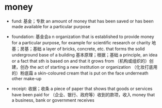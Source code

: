 # money

- fund: 基金；专款 an amount of money that has been saved or has been made available for a particular purpose
- foundation: 基金会a n organization that is established to provide money for a particular purpose, for example for scientific research or charity 地基；房基；基础 a layer of bricks, concrete, etc. that forms the solid underground base of a building 基本原理；根据；基础 a principle, an idea or a fact that sth is based on and that it grows from （机构或组织的）创建，创办 the act of starting a new institution or organization （化妆打底用的）粉底霜 a skin-coloured cream that is put on the face underneath other make-up

- receipt: 收据；收条 a piece of paper that shows that goods or services have been paid for （企业、银行、政府等）收到的款项，收入 money that a business, bank or government receives
